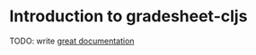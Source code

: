 # Introduction to gradesheet-cljs

TODO: write [great documentation](http://jacobian.org/writing/what-to-write/)
